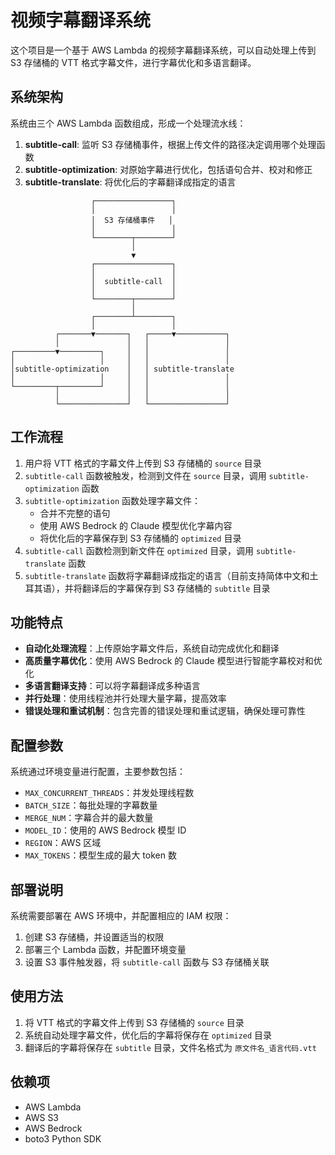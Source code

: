 # 视频字幕翻译系统

这个项目是一个基于 AWS Lambda 的视频字幕翻译系统，可以自动处理上传到 S3 存储桶的 VTT 格式字幕文件，进行字幕优化和多语言翻译。

## 系统架构

系统由三个 AWS Lambda 函数组成，形成一个处理流水线：

1. **subtitle-call**: 监听 S3 存储桶事件，根据上传文件的路径决定调用哪个处理函数
2. **subtitle-optimization**: 对原始字幕进行优化，包括语句合并、校对和修正
3. **subtitle-translate**: 将优化后的字幕翻译成指定的语言

```
                  ┌─────────────────┐
                  │                 │
                  │  S3 存储桶事件   │
                  │                 │
                  └────────┬────────┘
                           │
                           ▼
                  ┌─────────────────┐
                  │                 │
                  │  subtitle-call  │
                  │                 │
                  └────────┬────────┘
                           │
                  ┌────────┴────────┐
                  │                 │
          ┌───────▼───────┐   ┌─────▼───────────┐
          │               │   │                 │
┌─────────▼─────────┐     │   │                 │
│                   │     │   │                 │
│subtitle-optimization    │   │ subtitle-translate
│                   │     │   │                 │
└─────────┬─────────┘     │   │                 │
          │               │   │                 │
          └───────────────┘   └─────────────────┘
```

## 工作流程

1. 用户将 VTT 格式的字幕文件上传到 S3 存储桶的 `source` 目录
2. `subtitle-call` 函数被触发，检测到文件在 `source` 目录，调用 `subtitle-optimization` 函数
3. `subtitle-optimization` 函数处理字幕文件：
   - 合并不完整的语句
   - 使用 AWS Bedrock 的 Claude 模型优化字幕内容
   - 将优化后的字幕保存到 S3 存储桶的 `optimized` 目录
4. `subtitle-call` 函数检测到新文件在 `optimized` 目录，调用 `subtitle-translate` 函数
5. `subtitle-translate` 函数将字幕翻译成指定的语言（目前支持简体中文和土耳其语），并将翻译后的字幕保存到 S3 存储桶的 `subtitle` 目录

## 功能特点

- **自动化处理流程**：上传原始字幕文件后，系统自动完成优化和翻译
- **高质量字幕优化**：使用 AWS Bedrock 的 Claude 模型进行智能字幕校对和优化
- **多语言翻译支持**：可以将字幕翻译成多种语言
- **并行处理**：使用线程池并行处理大量字幕，提高效率
- **错误处理和重试机制**：包含完善的错误处理和重试逻辑，确保处理可靠性

## 配置参数

系统通过环境变量进行配置，主要参数包括：

- `MAX_CONCURRENT_THREADS`：并发处理线程数
- `BATCH_SIZE`：每批处理的字幕数量
- `MERGE_NUM`：字幕合并的最大数量
- `MODEL_ID`：使用的 AWS Bedrock 模型 ID
- `REGION`：AWS 区域
- `MAX_TOKENS`：模型生成的最大 token 数

## 部署说明

系统需要部署在 AWS 环境中，并配置相应的 IAM 权限：

1. 创建 S3 存储桶，并设置适当的权限
2. 部署三个 Lambda 函数，并配置环境变量
3. 设置 S3 事件触发器，将 `subtitle-call` 函数与 S3 存储桶关联

## 使用方法

1. 将 VTT 格式的字幕文件上传到 S3 存储桶的 `source` 目录
2. 系统自动处理字幕文件，优化后的字幕将保存在 `optimized` 目录
3. 翻译后的字幕将保存在 `subtitle` 目录，文件名格式为 `原文件名_语言代码.vtt`

## 依赖项

- AWS Lambda
- AWS S3
- AWS Bedrock
- boto3 Python SDK

